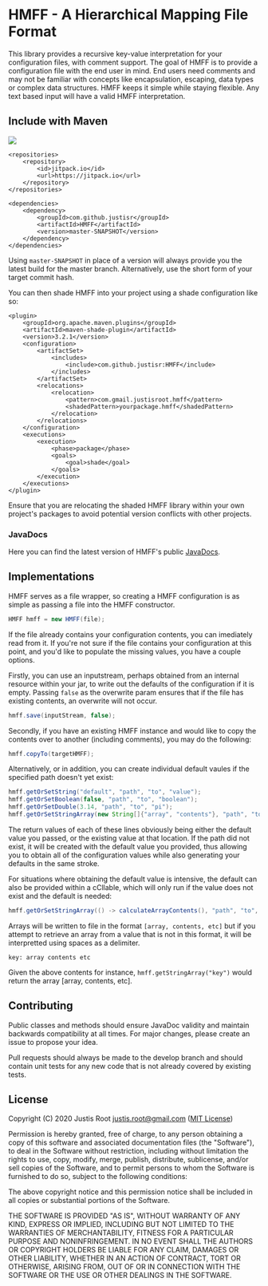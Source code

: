# HMFF - A Hierarchical Mapping File Format

This library provides a recursive key-value interpretation for your configuration files, with comment support. 
The goal of HMFF is to provide a configuration file with the end user in mind.
End users need comments and may not be familiar with concepts like encapsulation, escaping, data types or complex data structures.
HMFF keeps it simple while staying flexible. Any text based input will have a valid HMFF interpretation.

## Include with Maven
[![](https://jitci.com/gh/justisr/HMFF/svg)](https://jitci.com/gh/justisr/HMFF) 
```
<repositories>
    <repository>
        <id>jitpack.io</id>
        <url>https://jitpack.io</url>
    </repository>
</repositories>

<dependencies>
    <dependency>
        <groupId>com.github.justisr</groupId>
        <artifactId>HMFF</artifactId>
        <version>master-SNAPSHOT</version>
    </dependency>
</dependencies>
```
Using `master-SNAPSHOT` in place of a version will always provide you the latest build for the master branch. Alternatively, use the short form of your target commit hash.

You can then shade HMFF into your project using a shade configuration like so:
```
<plugin>
    <groupId>org.apache.maven.plugins</groupId>
    <artifactId>maven-shade-plugin</artifactId>
    <version>3.2.1</version>
    <configuration>
        <artifactSet>
            <includes>
                <include>com.github.justisr:HMFF</include>
            </includes>
        </artifactSet>
        <relocations>
            <relocation>
                <pattern>com.gmail.justisroot.hmff</pattern>
                <shadedPattern>yourpackage.hmff</shadedPattern>
            </relocation>
        </relocations>
    </configuration>
    <executions>
        <execution>
            <phase>package</phase>
            <goals>
                <goal>shade</goal>
            </goals>
        </execution>
    </executions>
</plugin>
```
Ensure that you are relocating the shaded HMFF library within your own project's packages to avoid potential version conflicts with other projects.

### JavaDocs 
Here you can find the latest version of HMFF's public [JavaDocs](http://jitpack.io/com/github/justisr/HMFF/latest/javadoc/).

## Implementations
HMFF serves as a file wrapper, so creating a HMFF configuration is as simple as passing a file into the HMFF constructor.

```java
HMFF hmff = new HMFF(file);
```

If the file already contains your configuration contents, you can imediately read from it.
If you're not sure if the file contains your configuration at this point, and you'd like to populate the missing values, you have a couple options.

Firstly, you can use an inputstream, perhaps obtained from an internal resource within your jar, to write out the defaults of the configuration if it is empty.
Passing `false` as the overwrite param ensures that if the file has existing contents, an overwrite will not occur.

```java
hmff.save(inputStream, false);
```

Secondly, if you have an existing HMFF instance and would like to copy the contents over to another (including comments), you may do the following:

```java
hmff.copyTo(targetHMFF);
```

Alternatively, or in addition, you can create individual default vaules if the specified path doesn't yet exist:

```java
hmff.getOrSetString("default", "path", "to", "value");
hmff.getOrSetBoolean(false, "path", "to", "boolean");
hmff.getOrSetDouble(3.14, "path", "to", "pi");
hmff.getOrSetStringArray(new String[]{"array", "contents"}, "path", "to", "pi");
```

The return values of each of these lines obviously being either the default value you passed, or the existing value at that location.
If the path did not exist, it will be created with the default value you provided, thus allowing you to obtain all of the configuration values while also generating your defaults in the same stroke.

For situations where obtaining the default value is intensive, the default can also be provided within a cCllable, which will only run if the value does not exist and the default is needed:

```java
hmff.getOrSetStringArray(() -> calculateArrayContents(), "path", "to", "pi");
```
Arrays will be written to file in the format `[array, contents, etc]` but if you attempt to retrieve an array from a value that is not in this format, it will be interpretted using spaces as a delimiter.

```
key: array contents etc
```

Given the above contents for instance, `hmff.getStringArray("key")` would return the array [array, contents, etc].


## Contributing
Public classes and methods should ensure JavaDoc validity and maintain backwards compatibility at all times. For major changes, please create an issue to propose your idea.

Pull requests should always be made to the develop branch and should contain unit tests for any new code that is not already covered by existing tests.


## License
Copyright (C) 2020 Justis Root justis.root@gmail.com
([MIT License](https://choosealicense.com/licenses/mit/))

Permission is hereby granted, free of charge, to any person obtaining a copy
of this software and associated documentation files (the "Software"), to deal
in the Software without restriction, including without limitation the rights
to use, copy, modify, merge, publish, distribute, sublicense, and/or sell
copies of the Software, and to permit persons to whom the Software is
furnished to do so, subject to the following conditions:

The above copyright notice and this permission notice shall be included in all
copies or substantial portions of the Software.

THE SOFTWARE IS PROVIDED "AS IS", WITHOUT WARRANTY OF ANY KIND, EXPRESS OR
IMPLIED, INCLUDING BUT NOT LIMITED TO THE WARRANTIES OF MERCHANTABILITY,
FITNESS FOR A PARTICULAR PURPOSE AND NONINFRINGEMENT. IN NO EVENT SHALL THE
AUTHORS OR COPYRIGHT HOLDERS BE LIABLE FOR ANY CLAIM, DAMAGES OR OTHER
LIABILITY, WHETHER IN AN ACTION OF CONTRACT, TORT OR OTHERWISE, ARISING FROM,
OUT OF OR IN CONNECTION WITH THE SOFTWARE OR THE USE OR OTHER DEALINGS IN THE
SOFTWARE.